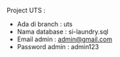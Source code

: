 Project UTS :
  - Ada di branch : uts
  - Nama database : si-laundry.sql
  - Email admin : admin@gmail.com
  - Password admin : admin123
